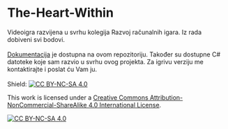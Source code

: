 # The-Heart-Within
Videoigra razvijena u svrhu kolegija Razvoj računalnih igara. Iz rada dobiveni svi bodovi.
<br><br> [Dokumentacija](https://github.com/JakovBegovic/The-Heart-Within/blob/61fa5c177df94d6bca43eb232435a5fcd2400b4f/The%20Heart%20Within%20-%20dokumentacija.pdf) je dostupna na ovom repozitoriju. Također su dostupne C# datoteke koje sam razvio u svrhu ovog projekta. Za igrivu verziju me kontaktirajte i poslat ću Vam ju.
<br><br>
Shield: [![CC BY-NC-SA 4.0][cc-by-nc-sa-shield]][cc-by-nc-sa]

This work is licensed under a
[Creative Commons Attribution-NonCommercial-ShareAlike 4.0 International License][cc-by-nc-sa].

[![CC BY-NC-SA 4.0][cc-by-nc-sa-image]][cc-by-nc-sa]

[cc-by-nc-sa]: http://creativecommons.org/licenses/by-nc-sa/4.0/
[cc-by-nc-sa-image]: https://licensebuttons.net/l/by-nc-sa/4.0/88x31.png
[cc-by-nc-sa-shield]: https://img.shields.io/badge/License-CC%20BY--NC--SA%204.0-lightgrey.svg

